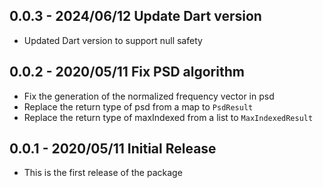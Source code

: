 ## 0.0.3 - 2024/06/12 Update Dart version

* Updated Dart version to support null safety

## 0.0.2 - 2020/05/11 Fix PSD algorithm

* Fix the generation of the normalized frequency vector in psd
* Replace the return type of psd from a map to `PsdResult`
* Replace the return type of maxIndexed from a list to `MaxIndexedResult`

## 0.0.1 - 2020/05/11 Initial Release

* This is the first release of the package
